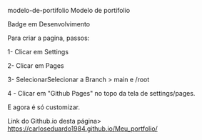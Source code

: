 modelo-de-portifolio
Modelo de portifolio

Badge em Desenvolvimento

Para criar a pagina, passos:

1- Clicar em Settings

2- Clicar em Pages

3- SelecionarSelecionar a Branch > main e /root

4 - Clicar em "Github Pages" no topo da tela de settings/pages.

E agora é só customizar.

Link do Github.io desta página> https://carloseduardo1984.github.io/Meu_portfolio/

